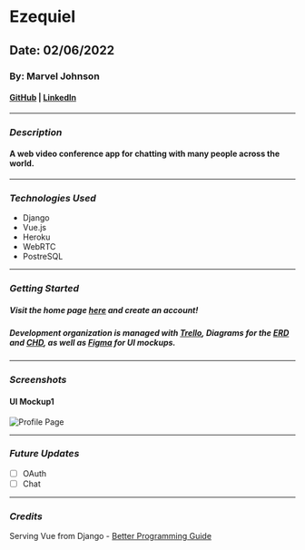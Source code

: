 # Ezequiel

## Date: 02/06/2022

### By: Marvel Johnson

#### [GitHub](https://github.com/MarvJohnson) | [LinkedIn](https://www.linkedin.com/in/marvel-johnson/)
***

### ***Description***
#### A web video conference app for chatting with many people across the world.
***

### ***Technologies Used***
* Django
* Vue.js
* Heroku
* WebRTC
* PostreSQL
***

### ***Getting Started***
##### Visit the home page [here](https://github.com/MarvJohnson/Ezequiel) and create an account!
##### Development organization is managed with [Trello](https://trello.com/b/JyzQBSre/ezequiel), Diagrams for the [ERD](https://app.diagrams.net/?libs=general;er#LEzequiel%20ERD) and [CHD](https://app.diagrams.net/#LEzequiel%20CHD), as well as [Figma](https://www.figma.com/file/tFHXGxJwfOiKhEpyRQhxRX/Ezequiel?node-id=0%3A1) for UI mockups.
***

### ***Screenshots***
#### UI Mockup1
![Profile Page](https://trello.com/1/cards/61fd9304b9423983227111ca/attachments/6200f1148a400e6e1e33197b/previews/6200f1158a400e6e1e331988/download/Profile_SS.JPG.jpg)
***

### ***Future Updates***
- [ ] OAuth
- [ ] Chat
***

### ***Credits***
Serving Vue from Django - [Better Programming Guide](https://betterprogramming.pub/vue-django-using-vue-files-and-the-vue-cli-d6dd8c9145eb)
